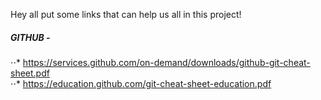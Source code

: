 Hey all put some links that can help us all in this project! 

##### GITHUB - 
⋅⋅* https://services.github.com/on-demand/downloads/github-git-cheat-sheet.pdf <br />
⋅⋅* https://education.github.com/git-cheat-sheet-education.pdf 
